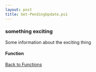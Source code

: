 ```yaml
---
layout: post
title: Get-PendingUpdate.ps1
---
```


### something exciting

Some information about the exciting thing

#### Function

<script async src="https://gist-it.appspot.com/github.com/BanterBoy/scripts-blog/blob/master/PowerShell/functions/windowsUpdates/Get-PendingUpdate.ps1" crossorigin="anonymous"></script>

<a href="/menu/_pages/functions.html">Back to Functions</a>
